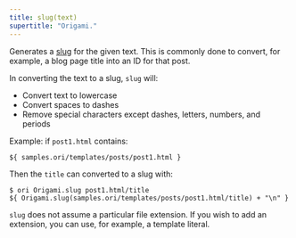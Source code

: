 ```yaml
---
title: slug(text)
supertitle: "Origami."
---
```


Generates a [slug](https://developer.mozilla.org/en-US/docs/Glossary/Slug) for the given text. This is commonly done to convert, for example, a blog page title into an ID for that post.

In converting the text to a slug, `slug` will:

- Convert text to lowercase
- Convert spaces to dashes
- Remove special characters except dashes, letters, numbers, and periods

Example: if `post1.html` contains:

```html
${ samples.ori/templates/posts/post1.html }
```

Then the `title` can converted to a slug with:

```console
$ ori Origami.slug post1.html/title
${ Origami.slug(samples.ori/templates/posts/post1.html/title) + "\n" }
```

`slug` does not assume a particular file extension. If you wish to add an extension, you can use, for example, a template literal.
